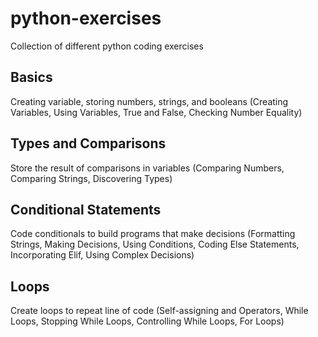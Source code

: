 # python-exercises
Collection of different python coding exercises

## Basics
Creating variable, storing numbers, strings, and booleans (Creating Variables, Using Variables, True and False, Checking Number Equality)

## Types and Comparisons
Store the result of comparisons in variables (Comparing Numbers, Comparing Strings, Discovering Types)

## Conditional Statements
Code conditionals to build programs that make decisions (Formatting Strings, Making Decisions, Using Conditions, Coding Else Statements, Incorporating Elif, Using Complex Decisions)

## Loops
Create loops to repeat line of code (Self-assigning and Operators, While Loops, Stopping While Loops, Controlling While Loops, For Loops)

